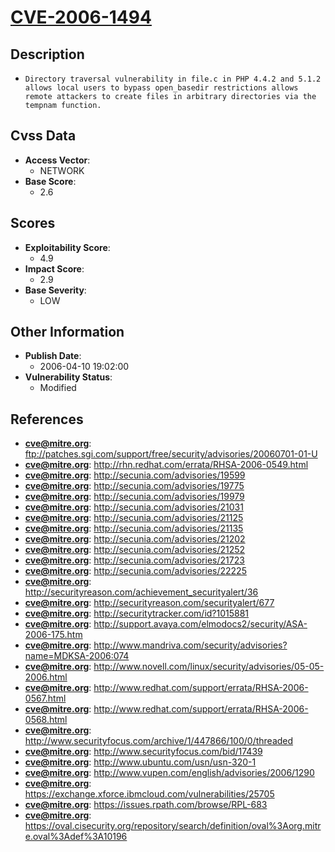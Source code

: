 
# [CVE-2006-1494](ftp://patches.sgi.com/support/free/security/advisories/20060701-01-U)

## Description

- `Directory traversal vulnerability in file.c in PHP 4.4.2 and 5.1.2 allows local users to bypass open_basedir restrictions allows remote attackers to create files in arbitrary directories via the tempnam function.`

## Cvss Data

- **Access Vector**:
  - NETWORK
- **Base Score**:
  - 2.6

## Scores

- **Exploitability Score**:
  - 4.9
- **Impact Score**:
  - 2.9
- **Base Severity**:
  - LOW

## Other Information

- **Publish Date**:
  - 2006-04-10 19:02:00
- **Vulnerability Status**:
  - Modified

## References

- **cve@mitre.org**: ftp://patches.sgi.com/support/free/security/advisories/20060701-01-U
- **cve@mitre.org**: http://rhn.redhat.com/errata/RHSA-2006-0549.html
- **cve@mitre.org**: http://secunia.com/advisories/19599
- **cve@mitre.org**: http://secunia.com/advisories/19775
- **cve@mitre.org**: http://secunia.com/advisories/19979
- **cve@mitre.org**: http://secunia.com/advisories/21031
- **cve@mitre.org**: http://secunia.com/advisories/21125
- **cve@mitre.org**: http://secunia.com/advisories/21135
- **cve@mitre.org**: http://secunia.com/advisories/21202
- **cve@mitre.org**: http://secunia.com/advisories/21252
- **cve@mitre.org**: http://secunia.com/advisories/21723
- **cve@mitre.org**: http://secunia.com/advisories/22225
- **cve@mitre.org**: http://securityreason.com/achievement_securityalert/36
- **cve@mitre.org**: http://securityreason.com/securityalert/677
- **cve@mitre.org**: http://securitytracker.com/id?1015881
- **cve@mitre.org**: http://support.avaya.com/elmodocs2/security/ASA-2006-175.htm
- **cve@mitre.org**: http://www.mandriva.com/security/advisories?name=MDKSA-2006:074
- **cve@mitre.org**: http://www.novell.com/linux/security/advisories/05-05-2006.html
- **cve@mitre.org**: http://www.redhat.com/support/errata/RHSA-2006-0567.html
- **cve@mitre.org**: http://www.redhat.com/support/errata/RHSA-2006-0568.html
- **cve@mitre.org**: http://www.securityfocus.com/archive/1/447866/100/0/threaded
- **cve@mitre.org**: http://www.securityfocus.com/bid/17439
- **cve@mitre.org**: http://www.ubuntu.com/usn/usn-320-1
- **cve@mitre.org**: http://www.vupen.com/english/advisories/2006/1290
- **cve@mitre.org**: https://exchange.xforce.ibmcloud.com/vulnerabilities/25705
- **cve@mitre.org**: https://issues.rpath.com/browse/RPL-683
- **cve@mitre.org**: https://oval.cisecurity.org/repository/search/definition/oval%3Aorg.mitre.oval%3Adef%3A10196
